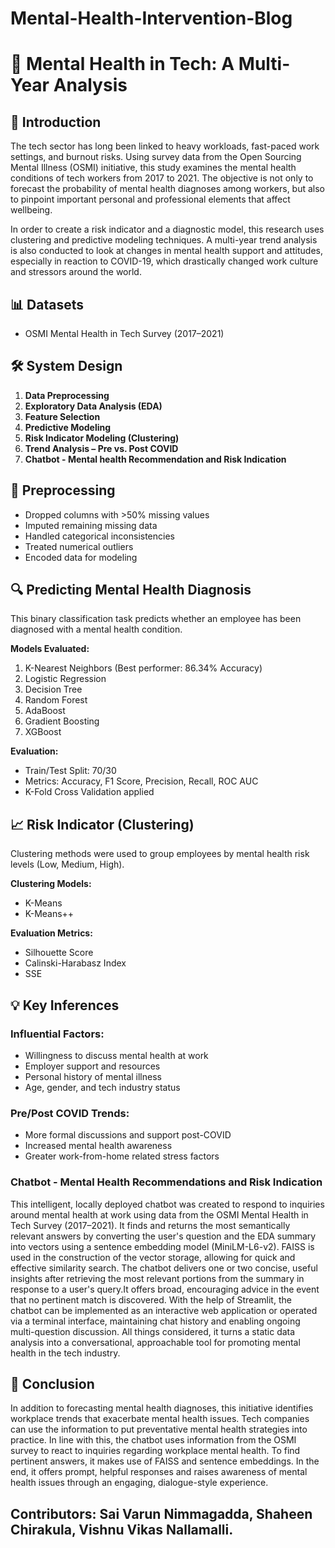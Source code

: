 # Mental-Health-Intervention-Blog

# 🧠 Mental Health in Tech: A Multi-Year Analysis

## 📌 Introduction

The tech sector has long been linked to heavy workloads, fast-paced work settings, and burnout risks.  Using survey data from the Open Sourcing Mental Illness (OSMI) initiative, this study examines the mental health conditions of tech workers from 2017 to 2021.  The objective is not only to forecast the probability of mental health diagnoses among workers, but also to pinpoint important personal and professional elements that affect wellbeing.

 In order to create a risk indicator and a diagnostic model, this research uses clustering and predictive modeling techniques.  A multi-year trend analysis is also conducted to look at changes in mental health support and attitudes, especially in reaction to COVID-19, which drastically changed work culture and stressors around the world.

## 📊 Datasets

- OSMI Mental Health in Tech Survey (2017–2021)

## 🛠 System Design

1. **Data Preprocessing**
2. **Exploratory Data Analysis (EDA)**
3. **Feature Selection**
4. **Predictive Modeling**
5. **Risk Indicator Modeling (Clustering)**
6. **Trend Analysis – Pre vs. Post COVID**
7. **Chatbot - Mental health Recommendation and Risk Indication**

## 🔧 Preprocessing

- Dropped columns with >50% missing values
- Imputed remaining missing data
- Handled categorical inconsistencies
- Treated numerical outliers
- Encoded data for modeling

## 🔍 Predicting Mental Health Diagnosis

This binary classification task predicts whether an employee has been diagnosed with a mental health condition.

**Models Evaluated:**

1. K-Nearest Neighbors (Best performer: 86.34% Accuracy)
2. Logistic Regression
3. Decision Tree
4. Random Forest
5. AdaBoost
6. Gradient Boosting
7. XGBoost

**Evaluation:**

- Train/Test Split: 70/30
- Metrics: Accuracy, F1 Score, Precision, Recall, ROC AUC
- K-Fold Cross Validation applied

## 📈 Risk Indicator (Clustering)

Clustering methods were used to group employees by mental health risk levels (Low, Medium, High).

**Clustering Models:**

- K-Means
- K-Means++

**Evaluation Metrics:**

- Silhouette Score
- Calinski-Harabasz Index
- SSE

## 💡 Key Inferences

### Influential Factors:
- Willingness to discuss mental health at work
- Employer support and resources
- Personal history of mental illness
- Age, gender, and tech industry status

### Pre/Post COVID Trends:
- More formal discussions and support post-COVID
- Increased mental health awareness
- Greater work-from-home related stress factors

### Chatbot - Mental Health Recommendations and Risk Indication

This intelligent, locally deployed chatbot was created to respond to inquiries around mental health at work using data from the OSMI Mental Health in Tech Survey (2017–2021).  It finds and returns the most semantically relevant answers by converting the user's question and the EDA summary into vectors using a sentence embedding model (MiniLM-L6-v2).  FAISS is used in the construction of the vector storage, allowing for quick and effective similarity search.  The chatbot delivers one or two concise, useful insights after retrieving the most relevant portions from the summary in response to a user's query.It offers broad, encouraging advice in the event that no pertinent match is discovered.  With the help of Streamlit, the chatbot can be implemented as an interactive web application or operated via a terminal interface, maintaining chat history and enabling ongoing multi-question discussion.  All things considered, it turns a static data analysis into a conversational, approachable tool for promoting mental health in the tech industry.

## 📌 Conclusion

In addition to forecasting mental health diagnoses, this initiative identifies workplace trends that exacerbate mental health issues.  Tech companies can use the information to put preventative mental health strategies into practice. In line with this, the chatbot uses information from the OSMI survey to react to inquiries regarding workplace mental health.  To find pertinent answers, it makes use of FAISS and sentence embeddings.  In the end, it offers prompt, helpful responses and raises awareness of mental health issues through an engaging, dialogue-style experience.


Contributors:
Sai Varun Nimmagadda,
Shaheen Chirakula,
Vishnu Vikas Nallamalli.
---
